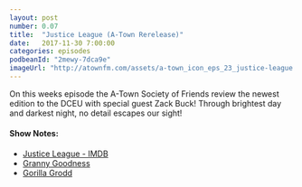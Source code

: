 ```yaml
---
layout: post
number: 0.07
title:  "Justice League (A-Town Rerelease)"
date:   2017-11-30 7:00:00
categories: episodes
podbeanId: "2mewy-7dca9e"
imageUrl: "http://atownfm.com/assets/a-town_icon_eps_23_justice-league.jpg"
---
```


On this weeks episode the A-Town Society of Friends review the newest edition to the DCEU with special guest Zack Buck! Through brightest day and darkest night, no detail escapes our sight!

#### Show Notes:
- [Justice League - IMDB](http://www.imdb.com/title/tt0974015/)
- [Granny Goodness](https://en.wikipedia.org/wiki/Granny_Goodness)
- [Gorilla Grodd](https://en.wikipedia.org/wiki/Gorilla_Grodd)